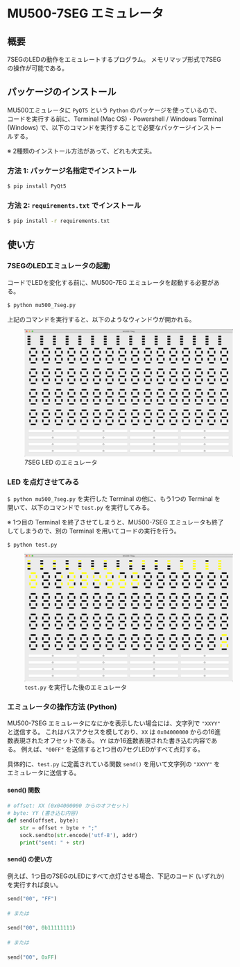 # MU500-7SEG エミュレータ
## 概要
7SEGのLEDの動作をエミュレートするプログラム。
メモリマップ形式で7SEGの操作が可能である。

## パッケージのインストール
MU500エミュレータに `PyQT5` という `Python` のパッケージを使っているので、コードを実行する前に、Terminal (Mac OS)・Powershell / Windows Terminal (Windows) で、以下のコマンドを実行することで必要なパッケージインストールする。

※ 2種類のインストール方法があって、どれも大丈夫。

### 方法 1: パッケージ名指定でインストール
```bash
$ pip install PyQt5
```

### 方法 2: `requirements.txt` でインストール

```bash
$ pip install -r requirements.txt
```

## 使い方
### 7SEGのLEDエミュレータの起動
コードでLEDを変化する前に、MU500-7EG エミュレータを起動する必要がある。

```bash
$ python mu500_7seg.py
```

上記のコマンドを実行すると、以下のようなウィンドウが開かれる。

<figure>
    <img src='./img/7seg-sample.png' style='max-width: 50vw; max-height: 25vh;'/>
    <figcaption>7SEG LED のエミュレータ</figcaption>
</figure>

### LED を点灯させてみる
`$ python mu500_7seg.py` を実行した Terminal の他に、もう1つの Terminal を開いて、以下のコマンドで `test.py` を実行してみる。

※ 1つ目の Terminal を終了させてしまうと、MU500-7SEG エミュレータも終了してしまうので、別の Terminal を用いてコードの実行を行う。

```bash
$ python test.py
```

<figure>
    <img src='./img/7seg-test-sample.png' style='max-width: 50vw; max-height: 25vh;'/>
    <figcaption><code>test.py</code> を実行した後のエミュレータ</figcaption>
</figure>

### エミュレータの操作方法 (Python)
MU500-7SEG エミュレータになにかを表示したい場合には、文字列で `"XXYY"` と送信する。
これはバスアクセスを模しており、`XX` は `0x04000000` からの16進数表現されたオフセットである。
`YY` はか16進数表現された書き込む内容である。
例えば、`"00FF"` を送信すると1つ目の7セグLEDがすべて点灯する。

具体的に、`test.py` に定義されている関数 `send()` を用いて文字列の `"XXYY"` をエミュレータに送信する。

#### send() 関数
```python
# offset: XX (0x04000000 からのオフセット)
# byte: YY (書き込む内容)
def send(offset, byte):
    str = offset + byte + ";"
    sock.sendto(str.encode('utf-8'), addr)
    print("sent: " + str)
```

#### send() の使い方
例えば、1つ目の7SEGのLEDにすべて点灯させる場合、下記のコード (いずれか) を実行すれば良い。

```python
send("00", "FF")

# または

send("00", 0b11111111)

# または

send("00", 0xFF)
```